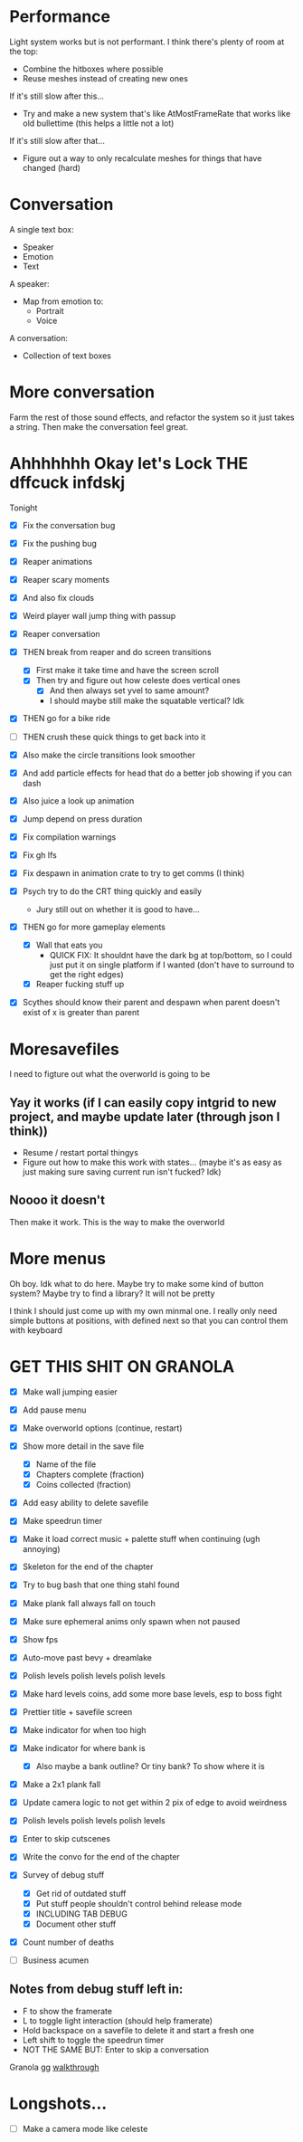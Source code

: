 # Performance

Light system works but is not performant. I think there's plenty of room at the top:

- Combine the hitboxes where possible
- Reuse meshes instead of creating new ones

If it's still slow after this...

- Try and make a new system that's like AtMostFrameRate that works like old bullettime (this helps a little not a lot)

If it's still slow after that...

- Figure out a way to only recalculate meshes for things that have changed (hard)

# Conversation

A single text box:

- Speaker
- Emotion
- Text

A speaker:

- Map from emotion to:
    - Portrait
    - Voice

A conversation:

- Collection of text boxes

# More conversation

Farm the rest of those sound effects, and refactor the system so it just takes a string. Then make the conversation feel great.

# Ahhhhhhh Okay let's Lock THE dffcuck infdskj

Tonight
- [x] Fix the conversation bug
- [x] Fix the pushing bug
- [x] Reaper animations
- [x] Reaper scary moments
- [x] And also fix clouds
- [x] Weird player wall jump thing with passup
- [x] Reaper conversation

- [x] THEN break from reaper and do screen transitions
    - [x] First make it take time and have the screen scroll
    - [x] Then try and figure out how celeste does vertical ones
        - [x] And then always set yvel to same amount?
        - I should maybe still make the squatable vertical? Idk

- [x] THEN go for a bike ride

- [ ] THEN crush these quick things to get back into it
- [x] Also make the circle transitions look smoother
- [x] And add particle effects for head that do a better job showing if you can dash
- [x] Also juice a look up animation
- [x] Jump depend on press duration
- [x] Fix compilation warnings
- [x] Fix gh lfs
- [x] Fix despawn in animation crate to try to get comms (I think)

- [x] Psych try to do the CRT thing quickly and easily
    - Jury still out on whether it is good to have...

- [x] THEN go for more gameplay elements
    - [x] Wall that eats you
        - QUICK FIX: It shouldnt have the dark bg at top/bottom, so I could just put it on single platform if I wanted (don't have to surround to get the right edges)
    - [x] Reaper fucking stuff up

- [x] Scythes should know their parent and despawn when parent doesn't exist of x is greater than parent

# Moresavefiles

I need to figture out what the overworld is going to be

## Yay it works (if I can easily copy intgrid to new project, and maybe update later (through json I think))

- Resume / restart portal thingys
- Figure out how to make this work with states... (maybe it's as easy as just making sure saving current run isn't fucked? Idk)

## Noooo it doesn't

Then make it work. This is the way to make the overworld

# More menus

Oh boy. Idk what to do here. Maybe try to make some kind of button system? Maybe try to find a library? It will not be pretty

I think I should just come up with my own minmal one. I really only need simple buttons at positions, with defined next so that you can control them with keyboard

# GET THIS SHIT ON GRANOLA

- [x] Make wall jumping easier
- [x] Add pause menu
- [x] Make overworld options (continue, restart)
- [x] Show more detail in the save file
    - [x] Name of the file
    - [x] Chapters complete (fraction)
    - [x] Coins collected (fraction)
- [x] Add easy ability to delete savefile 
- [x] Make speedrun timer
- [x] Make it load correct music + palette stuff when continuing (ugh annoying)
- [x] Skeleton for the end of the chapter
- [x] Try to bug bash that one thing stahl found
- [x] Make plank fall always fall on touch
- [x] Make sure ephemeral anims only spawn when not paused
- [x] Show fps
- [x] Auto-move past bevy + dreamlake
- [x] Polish levels polish levels polish levels
- [x] Make hard levels coins, add some more base levels, esp to boss fight
- [x] Prettier title + savefile screen
- [x] Make indicator for when too high
- [x] Make indicator for where bank is
    - [x] Also maybe a bank outline? Or tiny bank? To show where it is
- [x] Make a 2x1 plank fall
- [x] Update camera logic to not get within 2 pix of edge to avoid weirdness
- [x] Polish levels polish levels polish levels
- [x] Enter to skip cutscenes
- [x] Write the convo for the end of the chapter
- [x] Survey of debug stuff
    - [x] Get rid of outdated stuff
    - [x] Put stuff people shouldn't control behind release mode
    - [x] INCLUDING TAB DEBUG
    - [x] Document other stuff
- [x] Count number of deaths
- [ ] Business acumen


## Notes from debug stuff left in:

- F to show the framerate
- L to toggle light interaction (should help framerate)
- Hold backspace on a savefile to delete it and start a fresh one
- Left shift to toggle the speedrun timer
- NOT THE SAME BUT: Enter to skip a conversation

Granola gg [walkthrough](https://www.youtube.com/watch?v=1PYiDlnopQU)

# Longshots...

- [ ] Make a camera mode like celeste
